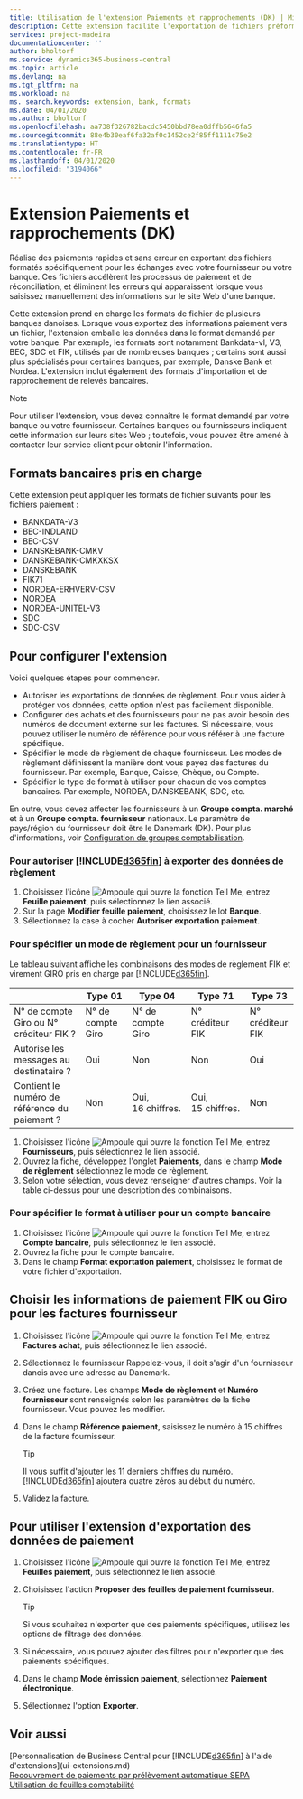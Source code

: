 ```yaml
---
title: Utilisation de l'extension Paiements et rapprochements (DK) | Microsoft Docs
description: Cette extension facilite l'exportation de fichiers préformatés pour répondre aux exigences bancaires pour les soumissions électroniques.
services: project-madeira
documentationcenter: ''
author: bholtorf
ms.service: dynamics365-business-central
ms.topic: article
ms.devlang: na
ms.tgt_pltfrm: na
ms.workload: na
ms. search.keywords: extension, bank, formats
ms.date: 04/01/2020
ms.author: bholtorf
ms.openlocfilehash: aa738f326782bacdc5450bbd78ea0dffb5646fa5
ms.sourcegitcommit: 88e4b30eaf6fa32af0c1452ce2f85ff1111c75e2
ms.translationtype: HT
ms.contentlocale: fr-FR
ms.lasthandoff: 04/01/2020
ms.locfileid: "3194066"
---
```

# <a name="the-payments-and-reconciliations-dk-extension"></a>Extension Paiements et rapprochements (DK)
Réalise des paiements rapides et sans erreur en exportant des fichiers formatés spécifiquement pour les échanges avec votre fournisseur ou votre banque. Ces fichiers accélèrent les processus de paiement et de réconciliation, et éliminent les erreurs qui apparaissent lorsque vous saisissez manuellement des informations sur le site Web d'une banque.  

Cette extension prend en charge les formats de fichier de plusieurs banques danoises. Lorsque vous exportez des informations paiement vers un fichier, l'extension emballe les données dans le format demandé par votre banque. Par exemple, les formats sont notamment Bankdata-vl, V3, BEC, SDC et FIK, utilisés par de nombreuses banques ; certains sont aussi plus spécialisés pour certaines banques, par exemple, Danske Bank et Nordea. L'extension inclut également des formats d'importation et de rapprochement de relevés bancaires.  

> [!Note]
> Pour utiliser l'extension, vous devez connaître le format demandé par votre banque ou votre fournisseur. Certaines banques ou fournisseurs indiquent cette information sur leurs sites Web ; toutefois, vous pouvez être amené à contacter leur service client pour obtenir l'information.  

## <a name="supported-bank-formats"></a>Formats bancaires pris en charge
Cette extension peut appliquer les formats de fichier suivants pour les fichiers paiement :  

* BANKDATA-V3  
* BEC-INDLAND  
* BEC-CSV  
* DANSKEBANK-CMKV  
* DANSKEBANK-CMKXKSX  
* DANSKEBANK  
* FIK71  
* NORDEA-ERHVERV-CSV  
* NORDEA  
* NORDEA-UNITEL-V3  
* SDC  
* SDC-CSV  

## <a name="to-set-up-the-extension"></a>Pour configurer l'extension
Voici quelques étapes pour commencer.  

* Autoriser les exportations de données de règlement. Pour vous aider à protéger vos données, cette option n'est pas facilement disponible.  
* Configurer des achats et des fournisseurs pour ne pas avoir besoin des numéros de document externe sur les factures. Si nécessaire, vous pouvez utiliser le numéro de référence pour vous référer à une facture spécifique.  
* Spécifier le mode de règlement de chaque fournisseur. Les modes de règlement définissent la manière dont vous payez des factures du fournisseur. Par exemple, Banque, Caisse, Chèque, ou Compte.  
* Spécifier le type de format à utiliser pour chacun de vos comptes bancaires. Par exemple, NORDEA, DANSKEBANK, SDC, etc.  

En outre, vous devez affecter les fournisseurs à un **Groupe compta. marché** et à un **Groupe compta. fournisseur** nationaux. Le paramètre de pays/région du fournisseur doit être le Danemark (DK). Pour plus d'informations, voir [Configuration de groupes comptabilisation](finance-posting-groups.md).  

### <a name="to-allow-d365fin-to-export-payment-data"></a>Pour autoriser [!INCLUDE[d365fin](includes/d365fin_md.md)] à exporter des données de règlement
1. Choisissez l'icône ![Ampoule qui ouvre la fonction Tell Me](media/ui-search/search_small.png "Dites-moi ce que vous voulez faire"), entrez **Feuille paiement**, puis sélectionnez le lien associé.  
2. Sur la page **Modifier feuille paiement**, choisissez le lot **Banque**.  
3. Sélectionnez la case à cocher **Autoriser exportation paiement**.  

### <a name="to-specify-a-payment-method-for-a-vendor"></a>Pour spécifier un mode de règlement pour un fournisseur
Le tableau suivant affiche les combinaisons des modes de règlement FIK et virement GIRO pris en charge par [!INCLUDE[d365fin](includes/d365fin_md.md)].

||Type 01 | Type 04 | Type 71 | Type 73 |
|----|---|---|---|---|
|N° de compte Giro ou N° créditeur FIK ? | N° de compte Giro | N° de compte Giro | N° créditeur FIK | N° créditeur FIK|
|Autorise les messages au destinataire ? | Oui |Non |Non | Oui |
|Contient le numéro de référence du paiement ? | Non | Oui, 16 chiffres. | Oui, 15 chiffres. | Non|

1. Choisissez l'icône ![Ampoule qui ouvre la fonction Tell Me](media/ui-search/search_small.png "Dites-moi ce que vous voulez faire"), entrez **Fournisseurs**, puis sélectionnez le lien associé.  
2. Ouvrez la fiche, développez l'onglet **Paiements**, dans le champ **Mode de règlement** sélectionnez le mode de règlement.  
3. Selon votre sélection, vous devez renseigner d'autres champs. Voir la table ci-dessus pour une description des combinaisons.  

### <a name="to-specify-the-format-to-use-for-a-bank-account"></a>Pour spécifier le format à utiliser pour un compte bancaire
1. Choisissez l'icône ![Ampoule qui ouvre la fonction Tell Me](media/ui-search/search_small.png "Dites-moi ce que vous voulez faire"), entrez **Compte bancaire**, puis sélectionnez le lien associé.  
2. Ouvrez la fiche pour le compte bancaire.  
3. Dans le champ **Format exportation paiement**, choisissez le format de votre fichier d'exportation.  

## <a name="choosing-the-fik-or-giro-payment-information-for-vendor-invoices"></a>Choisir les informations de paiement FIK ou Giro pour les factures fournisseur
1. Choisissez l'icône ![Ampoule qui ouvre la fonction Tell Me](media/ui-search/search_small.png "Dites-moi ce que vous voulez faire"), entrez **Factures achat**, puis sélectionnez le lien associé.
2. Sélectionnez le fournisseur Rappelez-vous, il doit s'agir d'un fournisseur danois avec une adresse au Danemark.
3. Créez une facture. Les champs **Mode de règlement** et **Numéro fournisseur** sont renseignés selon les paramètres de la fiche fournisseur. Vous pouvez les modifier.
4. Dans le champ **Référence paiement**, saisissez le numéro à 15 chiffres de la facture fournisseur.  

    > [!Tip]
    > Il vous suffit d'ajouter les 11 derniers chiffres du numéro. [!INCLUDE[d365fin](includes/d365fin_md.md)] ajoutera quatre zéros au début du numéro.  

5. Validez la facture.

## <a name="to-use-the-extension-to-export-payment-data"></a>Pour utiliser l'extension d'exportation des données de paiement
1. Choisissez l'icône ![Ampoule qui ouvre la fonction Tell Me](media/ui-search/search_small.png "Dites-moi ce que vous voulez faire"), entrez **Feuilles paiement**, puis sélectionnez le lien associé.  
2. Choisissez l'action **Proposer des feuilles de paiement fournisseur**.  

    > [!Tip]
    > Si vous souhaitez n'exporter que des paiements spécifiques, utilisez les options de filtrage des données.  

3. Si nécessaire, vous pouvez ajouter des filtres pour n'exporter que des paiements spécifiques.  
4. Dans le champ **Mode émission paiement**, sélectionnez **Paiement électronique**.  
5. Sélectionnez l'option **Exporter**.  

## <a name="see-also"></a>Voir aussi
[Personnalisation de Business Central pour [!INCLUDE[d365fin](includes/d365fin_md.md)] à l'aide d'extensions](ui-extensions.md)  
[Recouvrement de paiements par prélèvement automatique SEPA](finance-collect-payments-with-sepa-direct-debit.md)  
[Utilisation de feuilles comptabilité](ui-work-general-journals.md)  
